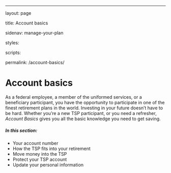 ---
layout: page

title: Account basics

sidenav: manage-your-plan

styles:

scripts:

permalink: /account-basics/


# Account basics

As a federal employee, a member of the uniformed services, or a beneficiary participant, you have the opportunity to participate in one of the finest retirement plans in the world. Investing in your future doesn’t have to be hard. Whether you’re a new TSP participant, or you need a refresher, *Account Basics* gives you all the basic knowledge you need to get saving.

##### In this section:

+ Your account number
+ How the TSP fits into your retirement
+ Move money into the TSP
+ Protect your TSP account
+ Update your personal information

<!-- CONTENT END -->
